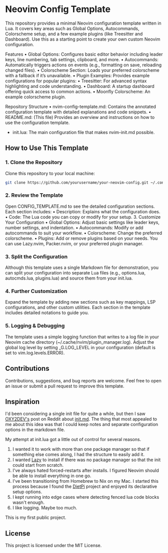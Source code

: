 # Neovim Config Template

This repository provides a minimal Neovim configuration template written in Lua. It covers key areas such as Global Options, Autocommands, Colorscheme setup, and a few example plugins (like Treesitter and Dashboard). Use this as a starting point to create your own custom Neovim configuration.

Features
• Global Options: Configures basic editor behavior including leader keys, line numbering, tab settings, clipboard, and more.
• Autocommands: Automatically triggers actions on events (e.g., formatting on save, reloading changed files).
• Colorscheme Section: Loads your preferred colorscheme with a fallback if it’s unavailable.
• Plugin Examples: Provides example configurations for popular plugins:
• Treesitter: For advanced syntax highlighting and code understanding.
• Dashboard: A startup dashboard offering quick access to common actions.
• Moonfly Colorscheme: An example colorscheme plugin.

Repository Structure
• nvim-config-template.md: Contains the annotated configuration template with detailed explanations and code snippets.
• README.md: (This file) Provides an overview and instructions on how to use the configuration template.

- init.lua: The main configuration file that makes nvim-init.md possible.

## How to Use This Template

### 1. Clone the Repository

Clone this repository to your local machine:

```bash
git clone https://github.com/yourusername/your-neovim-config.git ~/.config/nvim
```

### 2. Review the Template

Open CONFIG_TEMPLATE.md to see the detailed configuration sections. Each section includes:
• Description: Explains what the configuration does.
• Code: The Lua code you can copy or modify for your setup. 3. Customize Your Configuration
• Global Options: Adjust basic settings like leader keys, number settings, and indentation.
• Autocommands: Modify or add autocommands to suit your workflow.
• Colorscheme: Change the preferred colorscheme.
• Plugins: Add or remove plugins based on your needs. You can use Lazy.nvim, Packer.nvim, or your preferred plugin manager.

### 3. Split the Configuration

Although this template uses a single Markdown file for demonstration, you can split your configuration into separate Lua files (e.g., options.lua, autocmds.lua, plugins.lua) and source them from your init.lua.

### 4. Further Customization

Expand the template by adding new sections such as key mappings, LSP configurations, and other custom utilities. Each section in the template includes detailed notations to guide you.

### 5. Logging & Debugging

The template uses a simple logging function that writes to a log file in your Neovim cache directory (~/.cache/nvim/plugin_manager.log). Adjust the global log level by setting \_G.LOG_LEVEL in your configuration (default is set to vim.log.levels.ERROR).

## Contributions

Contributions, suggestions, and bug reports are welcome. Feel free to open an issue or submit a pull request to improve this template.

## Inspiration

I'd been considering a single init file for quite a while, but then I saw [OXY2DEV's](https://github.com/OXY2DEV) post on Reddit about [init.md](https://www.reddit.com/r/neovim/comments/1ev675c/you_have_seen_initvim_initlua_prepare_to_see/). The thing that most appealed to me about this idea was that I could keep notes and separate configuration options in the markdown file.

My attempt at init.lua got a little out of control for several reasons.

1. I wanted it to work with more than one package manager so that if something else comes along, I had the structure to easily add it.
2. I wanted [Lazy](https://github.com/folke/lazy.nvim) to install if there was no package manager so that the init could start from scratch.
3. I've always hated forced-restarts after installs. I figured Neovim should be able to install everything in one go.
4. I've been transitioning from Homebrew to Nix on my Mac. I started this process because I found the [DietPi](https://github.com/MichaIng/DietPi) project and enjoyed its declarative setup options.
5. I kept running into edge cases where detecting fenced lua code blocks wasn't enough.
6. I like logging. Maybe too much.

This is my first public project.

## License

This project is licensed under the MIT License.
